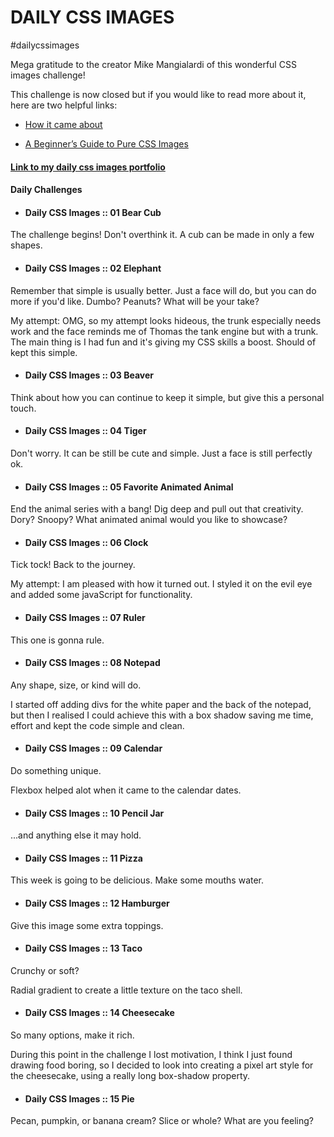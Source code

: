 # DAILY CSS IMAGES

#dailycssimages

Mega gratitude to the creator Mike Mangialardi of this wonderful CSS images challenge!

This challenge is now closed but if you would like to read more about it, here are two helpful links:
* [How it came about](https://medium.com/dailycssimages/daily-css-images-everything-you-need-to-know-e725bc419044)

* [A Beginner’s Guide to Pure CSS Images](https://medium.com/coding-artist/a-beginners-guide-to-pure-css-images-ef9a5d069dd2)


#### [Link to my daily css images portfolio](https://codepen.io/FoxyStoat/pen/bGePoVV)

#### Daily Challenges

* #### Daily CSS Images :: 01 Bear Cub

The challenge begins! Don't overthink it. A cub can be made in only a few shapes.

* #### Daily CSS Images :: 02 Elephant

Remember that simple is usually better.
Just a face will do, but you can do more if you'd like.
Dumbo? Peanuts? What will be your take?

My attempt: OMG, so my attempt looks hideous, the trunk especially needs work and the face reminds me of Thomas the tank engine but with a trunk.  The main thing is I had fun and it's giving my CSS skills a boost. Should of kept this simple.

* #### Daily CSS Images :: 03 Beaver

Think about how you can continue to keep it simple, but give this a personal touch.

* #### Daily CSS Images :: 04 Tiger

Don't worry. It can be still be cute and simple. Just a face is still perfectly ok.

* #### Daily CSS Images :: 05 Favorite Animated Animal

End the animal series with a bang!  Dig deep and pull out that creativity.
Dory? Snoopy?  What animated animal would you like to showcase?

* #### Daily CSS Images :: 06 Clock

Tick tock! Back to the journey.

My attempt: I am pleased with how it turned out.  I styled it on the evil eye and added some javaScript for functionality.

* #### Daily CSS Images :: 07 Ruler

This one is gonna rule.

* #### Daily CSS Images :: 08 Notepad

Any shape, size, or kind will do.

I started off adding divs for the white paper and the back of the notepad, but then I realised I could achieve this with a box shadow saving me time, effort and kept the code simple and clean.

* #### Daily CSS Images :: 09 Calendar

Do something unique.

Flexbox helped alot when it came to the calendar dates.

* #### Daily CSS Images :: 10 Pencil Jar

...and anything else it may hold.

* #### Daily CSS Images :: 11 Pizza

This week is going to be delicious. Make some mouths water.

* #### Daily CSS Images :: 12 Hamburger

Give this image some extra toppings.

* #### Daily CSS Images :: 13 Taco

Crunchy or soft?

Radial gradient to create a little texture on the taco shell.

* #### Daily CSS Images :: 14 Cheesecake

So many options, make it rich.

During this point in the challenge I lost motivation, I think I just found drawing food boring, so I decided to look into creating a pixel art style for the cheesecake, using a really long box-shadow property.

* #### Daily CSS Images :: 15 Pie

Pecan, pumpkin, or banana cream? Slice or whole? What are you feeling?




